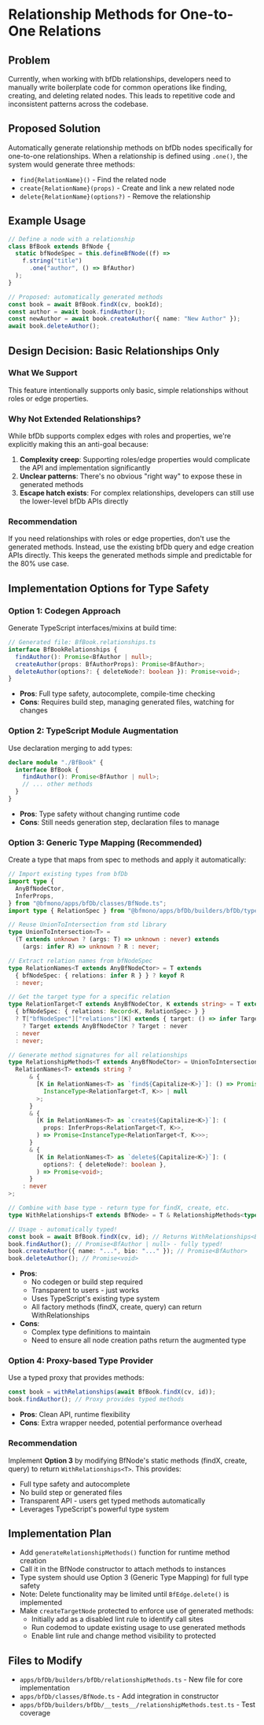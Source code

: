 # Relationship Methods for One-to-One Relations

## Problem

Currently, when working with bfDb relationships, developers need to manually
write boilerplate code for common operations like finding, creating, and
deleting related nodes. This leads to repetitive code and inconsistent patterns
across the codebase.

## Proposed Solution

Automatically generate relationship methods on bfDb nodes specifically for
one-to-one relationships. When a relationship is defined using `.one()`, the
system would generate three methods:

- `find{RelationName}()` - Find the related node
- `create{RelationName}(props)` - Create and link a new related node
- `delete{RelationName}(options?)` - Remove the relationship

## Example Usage

```typescript
// Define a node with a relationship
class BfBook extends BfNode {
  static bfNodeSpec = this.defineBfNode((f) =>
    f.string("title")
      .one("author", () => BfAuthor)
  );
}

// Proposed: automatically generated methods
const book = await BfBook.findX(cv, bookId);
const author = await book.findAuthor();
const newAuthor = await book.createAuthor({ name: "New Author" });
await book.deleteAuthor();
```

## Design Decision: Basic Relationships Only

### What We Support

This feature intentionally supports only basic, simple relationships without
roles or edge properties.

### Why Not Extended Relationships?

While bfDb supports complex edges with roles and properties, we're explicitly
making this an anti-goal because:

1. **Complexity creep**: Supporting roles/edge properties would complicate the
   API and implementation significantly
2. **Unclear patterns**: There's no obvious "right way" to expose these in
   generated methods
3. **Escape hatch exists**: For complex relationships, developers can still use
   the lower-level bfDb APIs directly

### Recommendation

If you need relationships with roles or edge properties, don't use the generated
methods. Instead, use the existing bfDb query and edge creation APIs directly.
This keeps the generated methods simple and predictable for the 80% use case.

## Implementation Options for Type Safety

### Option 1: Codegen Approach

Generate TypeScript interfaces/mixins at build time:

```typescript
// Generated file: BfBook.relationships.ts
interface BfBookRelationships {
  findAuthor(): Promise<BfAuthor | null>;
  createAuthor(props: BfAuthorProps): Promise<BfAuthor>;
  deleteAuthor(options?: { deleteNode?: boolean }): Promise<void>;
}
```

- **Pros**: Full type safety, autocomplete, compile-time checking
- **Cons**: Requires build step, managing generated files, watching for changes

### Option 2: TypeScript Module Augmentation

Use declaration merging to add types:

```typescript
declare module "./BfBook" {
  interface BfBook {
    findAuthor(): Promise<BfAuthor | null>;
    // ... other methods
  }
}
```

- **Pros**: Type safety without changing runtime code
- **Cons**: Still needs generation step, declaration files to manage

### Option 3: Generic Type Mapping (Recommended)

Create a type that maps from spec to methods and apply it automatically:

```typescript
// Import existing types from bfDb
import type {
  AnyBfNodeCtor,
  InferProps,
} from "@bfmono/apps/bfDb/classes/BfNode.ts";
import type { RelationSpec } from "@bfmono/apps/bfDb/builders/bfDb/types.ts";

// Reuse UnionToIntersection from std library
type UnionToIntersection<T> =
  (T extends unknown ? (args: T) => unknown : never) extends
    (args: infer R) => unknown ? R : never;

// Extract relation names from bfNodeSpec
type RelationNames<T extends AnyBfNodeCtor> = T extends
  { bfNodeSpec: { relations: infer R } } ? keyof R
  : never;

// Get the target type for a specific relation
type RelationTarget<T extends AnyBfNodeCtor, K extends string> = T extends
  { bfNodeSpec: { relations: Record<K, RelationSpec> } }
  ? T["bfNodeSpec"]["relations"][K] extends { target: () => infer Target }
    ? Target extends AnyBfNodeCtor ? Target : never
  : never
  : never;

// Generate method signatures for all relationships
type RelationshipMethods<T extends AnyBfNodeCtor> = UnionToIntersection<
  RelationNames<T> extends string ?
      & {
        [K in RelationNames<T> as `find${Capitalize<K>}`]: () => Promise<
          InstanceType<RelationTarget<T, K>> | null
        >;
      }
      & {
        [K in RelationNames<T> as `create${Capitalize<K>}`]: (
          props: InferProps<RelationTarget<T, K>>,
        ) => Promise<InstanceType<RelationTarget<T, K>>>;
      }
      & {
        [K in RelationNames<T> as `delete${Capitalize<K>}`]: (
          options?: { deleteNode?: boolean },
        ) => Promise<void>;
      }
    : never
>;

// Combine with base type - return type for findX, create, etc.
type WithRelationships<T extends BfNode> = T & RelationshipMethods<typeof T>;

// Usage - automatically typed!
const book = await BfBook.findX(cv, id); // Returns WithRelationships<BfBook>
book.findAuthor(); // Promise<BfAuthor | null> - fully typed!
book.createAuthor({ name: "...", bio: "..." }); // Promise<BfAuthor>
book.deleteAuthor(); // Promise<void>
```

- **Pros**:
  - No codegen or build step required
  - Transparent to users - just works
  - Uses TypeScript's existing type system
  - All factory methods (findX, create, query) can return WithRelationships<T>
- **Cons**:
  - Complex type definitions to maintain
  - Need to ensure all node creation paths return the augmented type

### Option 4: Proxy-based Type Provider

Use a typed proxy that provides methods:

```typescript
const book = withRelationships(await BfBook.findX(cv, id));
book.findAuthor(); // Proxy provides typed methods
```

- **Pros**: Clean API, runtime flexibility
- **Cons**: Extra wrapper needed, potential performance overhead

### Recommendation

Implement **Option 3** by modifying BfNode's static methods (findX, create,
query) to return `WithRelationships<T>`. This provides:

- Full type safety and autocomplete
- No build step or generated files
- Transparent API - users get typed methods automatically
- Leverages TypeScript's powerful type system

## Implementation Plan

- Add `generateRelationshipMethods()` function for runtime method creation
- Call it in the BfNode constructor to attach methods to instances
- Type system should use Option 3 (Generic Type Mapping) for full type safety
- Note: Delete functionality may be limited until `BfEdge.delete()` is
  implemented
- Make `createTargetNode` protected to enforce use of generated methods:
  - Initially add as a disabled lint rule to identify call sites
  - Run codemod to update existing usage to use generated methods
  - Enable lint rule and change method visibility to protected

## Files to Modify

- `apps/bfDb/builders/bfDb/relationshipMethods.ts` - New file for core
  implementation
- `apps/bfDb/classes/BfNode.ts` - Add integration in constructor
- `apps/bfDb/builders/bfDb/__tests__/relationshipMethods.test.ts` - Test
  coverage
